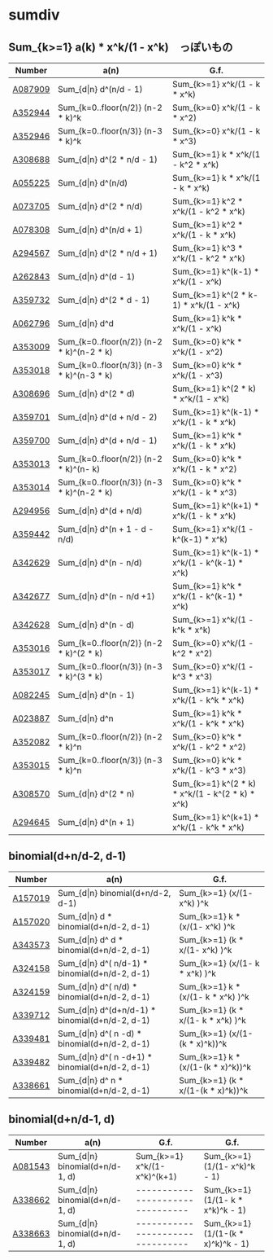 # sumdiv

## Sum_{k>=1} a(k) * x^k/(1 - x^k)　っぽいもの


| Number | a(n) | G.f. | 
| ----- | ----- | ----- | 
| [A087909](https://oeis.org/A087909) | Sum_{d&#124;n} d^(n/d - 1)                | Sum_{k>=1}               x^k/(1 - k         * x^k) | 
| [A352944](https://oeis.org/A352944) | Sum_{k=0..floor(n/2)} (n-2 * k)^k         | Sum_{k>=0}               x^k/(1 - k         * x^2) | 
| [A352946](https://oeis.org/A352946) | Sum_{k=0..floor(n/3)} (n-3 * k)^k         | Sum_{k>=0}               x^k/(1 - k         * x^3) | 
| [A308688](https://oeis.org/A308688) | Sum_{d&#124;n} d^(2 * n/d - 1)            | Sum_{k>=1} k           * x^k/(1 - k^2       * x^k) | 
| [A055225](https://oeis.org/A055225) | Sum_{d&#124;n} d^(n/d)                    | Sum_{k>=1} k           * x^k/(1 - k         * x^k) | 
| [A073705](https://oeis.org/A073705) | Sum_{d&#124;n} d^(2 * n/d)                | Sum_{k>=1} k^2         * x^k/(1 - k^2       * x^k) | 
| [A078308](https://oeis.org/A078308) | Sum_{d&#124;n} d^(n/d + 1)                | Sum_{k>=1} k^2         * x^k/(1 - k         * x^k) | 
| [A294567](https://oeis.org/A294567) | Sum_{d&#124;n} d^(2 * n/d + 1)            | Sum_{k>=1} k^3         * x^k/(1 - k^2       * x^k) | 
| [A262843](https://oeis.org/A262843) | Sum_{d&#124;n} d^(d - 1)                  | Sum_{k>=1} k^(k-1)     * x^k/(1 -             x^k) | 
| [A359732](https://oeis.org/A359732) | Sum_{d&#124;n} d^(2 * d - 1)              | Sum_{k>=1} k^(2 * k-1) * x^k/(1 -             x^k) | 
| [A062796](https://oeis.org/A062796) | Sum_{d&#124;n} d^d                        | Sum_{k>=1} k^k         * x^k/(1 -             x^k) | 
| [A353009](https://oeis.org/A353009) | Sum_{k=0..floor(n/2)} (n-2 * k)^(n-2 * k) | Sum_{k>=0} k^k         * x^k/(1 -             x^2) | 
| [A353018](https://oeis.org/A353018) | Sum_{k=0..floor(n/3)} (n-3 * k)^(n-3 * k) | Sum_{k>=0} k^k         * x^k/(1 -             x^3) | 
| [A308696](https://oeis.org/A308696) | Sum_{d&#124;n} d^(2 * d)                  | Sum_{k>=1} k^(2 * k)   * x^k/(1 -             x^k) | 
| [A359701](https://oeis.org/A359701) | Sum_{d&#124;n} d^(d + n/d - 2)            | Sum_{k>=1} k^(k-1)     * x^k/(1 - k         * x^k) | 
| [A359700](https://oeis.org/A359700) | Sum_{d&#124;n} d^(d + n/d - 1)            | Sum_{k>=1} k^k         * x^k/(1 - k         * x^k) | 
| [A353013](https://oeis.org/A353013) | Sum_{k=0..floor(n/2)} (n-2 * k)^(n-    k) | Sum_{k>=0} k^k         * x^k/(1 - k         * x^2) | 
| [A353014](https://oeis.org/A353014) | Sum_{k=0..floor(n/3)} (n-3 * k)^(n-2 * k) | Sum_{k>=0} k^k         * x^k/(1 - k         * x^3) | 
| [A294956](https://oeis.org/A294956) | Sum_{d&#124;n} d^(d + n/d)                | Sum_{k>=1} k^(k+1)     * x^k/(1 - k         * x^k) | 
| [A359442](https://oeis.org/A359442) | Sum_{d&#124;n} d^(n + 1 - d - n/d)        | Sum_{k>=1}               x^k/(1 - k^(k-1)   * x^k) | 
| [A342629](https://oeis.org/A342629) | Sum_{d&#124;n} d^(n - n/d)                | Sum_{k>=1} k^(k-1)     * x^k/(1 - k^(k-1)   * x^k) | 
| [A342677](https://oeis.org/A342677) | Sum_{d&#124;n} d^(n - n/d +1)             | Sum_{k>=1} k^k         * x^k/(1 - k^(k-1)   * x^k) | 
| [A342628](https://oeis.org/A342628) | Sum_{d&#124;n} d^(n - d)                  | Sum_{k>=1}               x^k/(1 - k^k       * x^k) | 
| [A353016](https://oeis.org/A353016) | Sum_{k=0..floor(n/2)} (n-2 * k)^(2 * k)   | Sum_{k>=0}               x^k/(1 - k^2       * x^2) | 
| [A353017](https://oeis.org/A353017) | Sum_{k=0..floor(n/3)} (n-3 * k)^(3 * k)   | Sum_{k>=0}               x^k/(1 - k^3       * x^3) | 
| [A082245](https://oeis.org/A082245) | Sum_{d&#124;n} d^(n - 1)                  | Sum_{k>=1} k^(k-1)     * x^k/(1 - k^k       * x^k) | 
| [A023887](https://oeis.org/A023887) | Sum_{d&#124;n} d^n                        | Sum_{k>=1} k^k         * x^k/(1 - k^k       * x^k) | 
| [A352082](https://oeis.org/A352082) | Sum_{k=0..floor(n/2)} (n-2 * k)^n         | Sum_{k>=0} k^k         * x^k/(1 - k^2       * x^2) | 
| [A353015](https://oeis.org/A353015) | Sum_{k=0..floor(n/3)} (n-3 * k)^n         | Sum_{k>=0} k^k         * x^k/(1 - k^3       * x^3) | 
| [A308570](https://oeis.org/A308570) | Sum_{d&#124;n} d^(2 * n)                  | Sum_{k>=1} k^(2 * k)   * x^k/(1 - k^(2 * k) * x^k) | 
| [A294645](https://oeis.org/A294645) | Sum_{d&#124;n} d^(n + 1)                  | Sum_{k>=1} k^(k+1)     * x^k/(1 - k^k       * x^k) | 


## binomial(d+n/d-2, d-1)

| Number | a(n) | G.f. | 
| ----- | ----- | ----- | 
| [A157019](https://oeis.org/A157019) | Sum_{d&#124;n}                 binomial(d+n/d-2, d-1) | Sum_{k>=1}      (x/(1-     x^k) )^k | 
| [A157020](https://oeis.org/A157020) | Sum_{d&#124;n} d             * binomial(d+n/d-2, d-1) | Sum_{k>=1}  k * (x/(1-     x^k) )^k | 
| [A343573](https://oeis.org/A343573) | Sum_{d&#124;n} d^ d          * binomial(d+n/d-2, d-1) | Sum_{k>=1} (k *  x/(1-     x^k) )^k | 
| [A324158](https://oeis.org/A324158) | Sum_{d&#124;n} d^(  n/d-1)   * binomial(d+n/d-2, d-1) | Sum_{k>=1}      (x/(1- k * x^k) )^k | 
| [A324159](https://oeis.org/A324159) | Sum_{d&#124;n} d^(  n/d)     * binomial(d+n/d-2, d-1) | Sum_{k>=1}  k * (x/(1- k * x^k) )^k |
| [A339712](https://oeis.org/A339712) | Sum_{d&#124;n} d^(d+n/d-1)   * binomial(d+n/d-2, d-1) | Sum_{k>=1} (k *  x/(1- k * x^k) )^k |
| [A339481](https://oeis.org/A339481) | Sum_{d&#124;n} d^(  n  -d)   * binomial(d+n/d-2, d-1) | Sum_{k>=1}      (x/(1-(k * x)^k))^k | 
| [A339482](https://oeis.org/A339482) | Sum_{d&#124;n} d^(  n  -d+1) * binomial(d+n/d-2, d-1) | Sum_{k>=1}  k * (x/(1-(k * x)^k))^k |
| [A338661](https://oeis.org/A338661) | Sum_{d&#124;n} d^   n        * binomial(d+n/d-2, d-1) | Sum_{k>=1} (k *  x/(1-(k * x)^k))^k | 


## binomial(d+n/d-1, d)

| Number | a(n) | G.f. | G.f. |
| ----- | ----- | ----- | ----- | 
| [A081543](https://oeis.org/A081543) | Sum_{d&#124;n}       binomial(d+n/d-1, d) | Sum_{k>=1}     x^k/(1-x^k)^(k+1) | Sum_{k>=1} (1/(1-      x^k)^k - 1) |
| [A338662](https://oeis.org/A338662) | Sum_{d&#124;n}       binomial(d+n/d-1, d) | -------------------------------- | Sum_{k>=1} (1/(1- k *  x^k)^k - 1) |
| [A338663](https://oeis.org/A338663) | Sum_{d&#124;n}       binomial(d+n/d-1, d) | -------------------------------- | Sum_{k>=1} (1/(1-(k * x)^k)^k - 1) |

